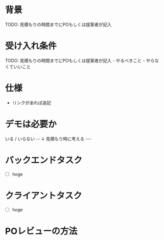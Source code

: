 
# 背景
TODO: 見積もりの時間までにPOもしくは提案者が記入
# 受け入れ条件
TODO: 見積もりの時間までにPOもしくは提案者が記入
	- やるべきこと
	- やらなくていいこと
# 仕様
- リンクがあれば追記
# デモは必要か
いる / いらない
-- ↓ 見積もり時に考える ---
# バックエンドタスク
- [ ] hoge
# クライアントタスク
- [ ] hoge
# POレビューの方法
